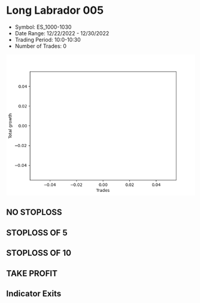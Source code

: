 # Long Labrador 005 
- Symbol: ES_1000-1030
- Date Range: 12/22/2022 - 12/30/2022
- Trading Period: 10:0-10:30
- Number of Trades: 0

![Plot](LongLabrador005ES_1000-1030.png)
## NO STOPLOSS














## STOPLOSS OF 5














## STOPLOSS OF 10














## TAKE PROFIT











## Indicator Exits


